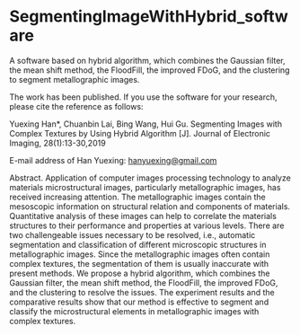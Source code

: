 # SegmentingImageWithHybrid_software
A software based on hybrid algorithm,  which combines the Gaussian filter, the mean shift method, the FloodFill, the improved FDoG, and the clustering to segment metallographic images.

The work has been published. If you use the software for your research, please cite the reference as follows:

Yuexing Han*, Chuanbin Lai, Bing Wang, Hui Gu. Segmenting Images with Complex Textures by Using Hybrid Algorithm [J]. Journal of Electronic Imaging,  28(1):13-30,2019


E-mail address of Han Yuexing: hanyuexing@gmail.com


Abstract. Application of computer images processing technology to analyze materials microstructural images,
particularly metallographic images, has received increasing attention. The metallographic images contain the
mesoscopic information on structural relation and components of materials. Quantitative analysis of these
images can help to correlate the materials structures to their performance and properties at various levels.
There are two challengeable issues necessary to be resolved, i.e., automatic segmentation and classification
of different microscopic structures in metallographic images. Since the metallographic images often contain
complex textures, the segmentation of them is usually inaccurate with present methods. We propose a hybrid
algorithm, which combines the Gaussian filter, the mean shift method, the FloodFill, the improved FDoG, and the
clustering to resolve the issues. The experiment results and the comparative results show that our method is
effective to segment and classify the microstructural elements in metallographic images with complex textures.
